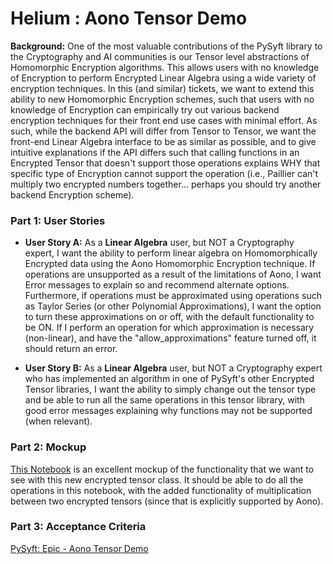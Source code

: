 # Helium : Aono Tensor Demo

<b>Background:</b> One of the most valuable contributions of the PySyft library to the Cryptography and AI communities is our Tensor level abstractions of Homomorphic Encryption algorithms. This allows users with no knowledge of Encryption to perform Encrypted Linear Algebra using a wide variety of encryption techniques. In this (and similar) tickets, we want to extend this ability to new Homomorphic Encryption schemes, such that users with no knowledge of Encryption can empirically try out various backend encryption techniques for their front end use cases with minimal effort. As such, while the backend API will differ from Tensor to Tensor, we want the front-end Linear Algebra interface to be as similar as possible, and to give intuitive explanations if the API differs such that calling functions in an Encrypted Tensor that doesn't support those operations explains WHY that specific type of Encryption cannot support the operation (i.e., Paillier can't multiply two encrypted numbers together... perhaps you should try another backend Encryption scheme).

### Part 1: User Stories

* <b>User Story A:</b> As a <b>Linear Algebra</b> user, but NOT a Cryptography expert, I want the ability to perform linear algebra on Homomorphically Encrypted data using the Aono Homomorphic Encryption technique. If operations are unsupported as a result of the limitations of Aono, I want Error messages to explain so and recommend alternate options. Furthermore, if operations must be approximated using operations such as Taylor Series (or other Polynomial Approximations), I want the option to turn these approximations on or off, with the default functionality to be ON. If I perform an operation for which approximation is necessary (non-linear), and have the "allow_approximations" feature turned off, it should return an error.

* <b>User Story B:</b> As a <b>Linear Algebra</b> user, but NOT a Cryptography expert who has implemented an algorithm in one of PySyft's other Encrypted Tensor libraries, I want the ability to simply change out the tensor type and be able to run all the same operations in this tensor library, with good error messages explaining why functions may not be supported (when relevant).

### Part 2: Mockup

[This Notebook](https://github.com/OpenMined/PySyft/blob/master/notebooks/Syft%20-%20Paillier%20Homomorphic%20Encryption%20Example.ipynb) is an excellent mockup of the functionality that we want to see with this new encrypted tensor class. It should be able to do all the operations in this notebook, with the added functionality of multiplication between two encrypted tensors (since that is explicitly supported by Aono).

### Part 3: Acceptance Criteria

[PySyft: Epic - Aono Tensor Demo](https://github.com/OpenMined/PySyft/issues/229)

